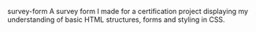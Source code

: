 survey-form
A survey form I made for a certification project displaying my understanding of basic HTML structures, forms and styling in CSS.
